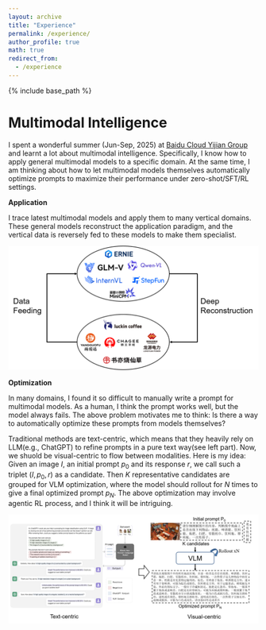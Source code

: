 ```yaml
---
layout: archive
title: "Experience"
permalink: /experience/
author_profile: true
math: true
redirect_from:
  - /experience
---
```


{% include base_path %}

Multimodal Intelligence
======
I spent a wonderful summer (Jun-Sep, 2025) at [Baidu Cloud Yijian Group](https://yijian.bce.baidu.com) and learnt a lot about multimodal intelligence. Specifically, I know how to apply general multimodal models to a specific domain. At the same time, I am thinking about how to let multimodal models themselves automatically optimize prompts to maximize their performance under zero-shot/SFT/RL settings.

**Application**

I trace latest multimodal models and apply them to many vertical domains. These general models reconstruct the application paradigm, and the vertical data is reversely fed to these models to make them specialist.

![application](../images/baidu_application_1.png)

**Optimization**

In many domains, I found it so difficult to manually write a prompt for multimodal models. As a human, I think the prompt works well, but the model always fails. The above problem motivates me to think: Is there a way to automatically optimize these prompts from models themselves?

Traditional methods are text-centric, which means that they heavily rely on LLM(e.g., ChatGPT) to refine prompts in a pure text way(see left part). Now, we shuold be visual-centric to flow between modalities. Here is my idea: Given an image $I$, an initial prompt $p_0$ and its response $r$, we call such a triplet $(I, p_0, r)$ as a candidate. Then $K$ representative candidates are grouped for VLM optimization, where the model should rollout for $N$ times to give a final optimized prompt $p_N$. The above optimization may involve agentic RL process, and I think it will be intriguing.

![optimization](../images/baidu_application_2.png)